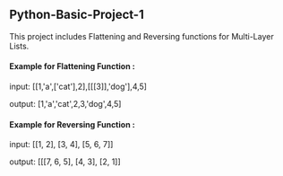 ## Python-Basic-Project-1
 This project includes Flattening and Reversing functions for Multi-Layer Lists.

#### Example for Flattening Function : 

 input: [[1,'a',['cat'],2],[[[3]],'dog'],4,5]
 
 output: [1,'a','cat',2,3,'dog',4,5]
 
#### Example for Reversing Function :

 input: [[1, 2], [3, 4], [5, 6, 7]]
 
 output: [[[7, 6, 5], [4, 3], [2, 1]]
